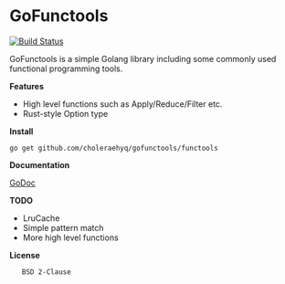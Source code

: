 #  GoFunctools

[![Build Status](https://travis-ci.org/choleraehyq/gofunctools.svg?branch=master)](https://travis-ci.org/choleraehyq/gofunctools)

GoFunctools is a simple Golang library including some commonly used functional programming tools. 

**Features**

* High level functions such as Apply/Reduce/Filter etc.
* Rust-style Option type

**Install**

`go get github.com/choleraehyq/gofunctools/functools`

**Documentation**

[GoDoc](https://godoc.org/github.com/choleraehyq/gofunctools/functools)

**TODO**

* LruCache
* Simple pattern match
* More high level functions

**License**

       BSD 2-Clause
